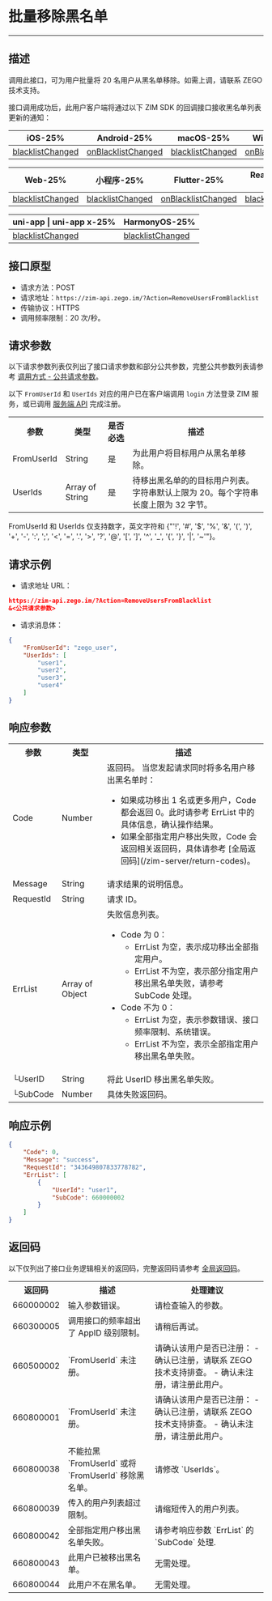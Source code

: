 
# 批量移除黑名单

- - -

## 描述

调用此接口，可为用户批量将 20 名用户从黑名单移除。如需上调，请联系 ZEGO 技术支持。

接口调用成功后，此用户客户端将通过以下 ZIM SDK 的回调接口接收黑名单列表更新的通知：

| iOS-25% | Android-25% | macOS-25% | Windows-25% |
|-----|---------|--------|---------|
| [blacklistChanged](https://doc-zh.zego.im/article/api?doc=zim_API~objective-c_ios~protocol~ZIMEventHandler#zim-blacklist-changed-user-list) | [onBlacklistChanged](https://doc-zh.zego.im/article/api?doc=zim_API~java_android~class~ZIMEventHandler#on-blacklist-changed) | [blacklistChanged](https://doc-zh.zego.im/article/api?doc=zim_API~objective-c_macos~protocol~ZIMEventHandler#zim-blacklist-changed-user-list) | [onBlacklistChanged](https://doc-zh.zego.im/article/api?doc=zim_API~cpp_windows~class~ZIMEventHandler#on-blacklist-changed) |

| Web-25% | 小程序-25% | Flutter-25% | React Native-25% |
|-----|---------|---------|---------|
| [blacklistChanged](https://doc-zh.zego.im/article/api?doc=zim_API~javascript_web~interface~ZIMEventHandler#blacklist-changed) | [blacklistChanged](https://doc-zh.zego.im/article/api?doc=zim_API~javascript_wxxcx~interface~ZIMEventHandler#blacklist-changed) | [onBlacklistChanged](https://pub.dev/documentation/zego_zim/latest/zego_zim/ZIMEventHandler/onBlacklistChanged.html) | [blacklistChanged](https://doc-zh.zego.im/article/api?doc=zim_API~javascript_uni-app~interface~ZIMEventHandler#blacklist-changed) |

| uni-app \| uni-app x-25% | HarmonyOS-25% |
|---------|---------|
| [blacklistChanged](https://doc-zh.zego.im/article/api?doc=zim_API~javascript_uni-app~interface~ZIMEventHandler#blacklist-changed) | [blacklistChanged](https://doc-zh.zego.im/article/api?doc=zim_API~javascript_harmony~interface~ZIMEventHandler#blacklist-changed) |





## 接口原型

- 请求方法：POST
- 请求地址：`https://zim-api.zego.im/?Action=RemoveUsersFromBlacklist`
- 传输协议：HTTPS
- 调用频率限制：20 次/秒。


## 请求参数

以下请求参数列表仅列出了接口请求参数和部分公共参数，完整公共参数列表请参考 [调用方式 - 公共请求参数](/zim-server/accessing-server-apis#2-公共参数)。

<Note title="说明">

以下 `FromUserId` 和 `UserIds` 对应的用户已在客户端调用 `login` 方法登录 ZIM 服务，或已调用 [服务端 API](/zim-server/user/batch-register-users) 完成注册。
</Note>

<table>
<tbody><tr data-row-level="1">
<th>参数</th>
<th>类型</th>
<th>是否必选</th>
<th>描述</th>
</tr>
<tr data-row-level="3">
<td>FromUserId</td>
<td>String</td>
<td>是</td>
<td>为此用户将目标用户从黑名单移除。</td>
</tr>
<tr data-row-level="4">
<td>UserIds</td>
<td>Array of String</td>
<td>是</td>
<td>待移出黑名单的的目标用户列表。字符串默认上限为 20。每个字符串长度上限为 32 字节。</td>
</tr>
</tbody></table>

<Note title="说明">

FromUserId 和 UserIds 仅支持数字，英文字符和 {"'!', '#', '$', '%', '&', '(', ')', '+', '-', ':', ';', '<', '=', '.', '>', '?', '@', '[', ']', '^', '_', '{', '}', '|', '~'"}。
</Note>

## 请求示例

- 请求地址 URL：

```json
https://zim-api.zego.im/?Action=RemoveUsersFromBlacklist
&<公共请求参数>
```

- 请求消息体：

```json
{
    "FromUserId": "zego_user",
    "UserIds": [
        "user1",
        "user2",
        "user3",
        "user4"
    ]
}
```

## 响应参数

<table class="collapsible-table" >
<tbody><tr data-row-level="1">
<th>参数</th>
<th>类型</th>
<th>描述</th>
</tr>
<tr data-row-level="2">
<td>Code</td>
<td>Number</td>
<td>返回码。
<Note title="说明">当您发起请求同时将多名用户移出黑名单时：<ul><li>如果成功移出 1 名或更多用户，Code 都会返回 0。此时请参考 ErrList 中的具体信息，确认操作结果。</li><li>如果全部指定用户移出失败，Code 会返回相关返回码，具体请参考 [全局返回码](/zim-server/return-codes)。</li></ul></Note></td>
</tr>
<tr data-row-level="3">
<td>Message</td>
<td>String</td>
<td>请求结果的说明信息。</td>
</tr>
<tr data-row-level="4">
<td>RequestId</td>
<td>String</td>
<td>请求 ID。</td>
</tr>
<tr data-row-level="5" data-row-child="true">
<td>ErrList</td>
<td>Array of Object</td>
<td>
失败信息列表。
<ul>
<li>
Code 为 0：
<ul><li>ErrList 为空，表示成功移出全部指定用户。</li><li>ErrList 不为空，表示部分指定用户移出黑名单失败，请参考 SubCode 处理。</li></ul>
</li>
<li>
Code 不为 0：
<ul><li>ErrList 为空，表示参数错误、接口频率限制、系统错误。</li><li>ErrList 不为空，表示全部指定用户移出黑名单失败。</li></ul>
</li>
</ul></td>
</tr>
<tr data-row-level="5-3">
<td>└UserID</td>
<td>String</td>
<td>将此 UserID 移出黑名单失败。</td>
</tr>
<tr data-row-level="5-5">
<td>└SubCode</td>
<td>Number</td>
<td>具体失败返回码。</td>
</tr>
</tbody></table>


## 响应示例

```json
{
    "Code": 0,
    "Message": "success",
    "RequestId": "343649807833778782",
    "ErrList": [
        {
            "UserId": "user1",
            "SubCode": 660000002
        }
    ]
}
```


## 返回码

以下仅列出了接口业务逻辑相关的返回码，完整返回码请参考 [全局返回码](/zim-server/return-codes)。

<table>

<tbody><tr>
<th>返回码</th>
<th>描述</th>
<th>处理建议</th>
</tr>
<tr>
<td>660000002</td>
<td>输入参数错误。</td>
<td>请检查输入的参数。</td>
</tr>
<tr>
<td>660300005</td>
<td>调用接口的频率超出了 AppID 级别限制。</td>
<td>请稍后再试。</td>
</tr>
<tr>
<td>660500002</td>
<td>`FromUserId` 未注册。</td>
<td>
请确认该用户是否已注册：
- 确认已注册，请联系 ZEGO 技术支持排查。
- 确认未注册，请注册此用户。
</td>
</tr>
<tr>
<td>660800001</td>
<td>`FromUserId` 未注册。</td>
<td>
请确认该用户是否已注册：
- 确认已注册，请联系 ZEGO 技术支持排查。
- 确认未注册，请注册此用户。
</td>
</tr>
<tr>
<td>660800038</td>
<td>不能拉黑 `FromUserId` 或将 `FromUserId` 移除黑名单。</td>
<td>请修改 `UserIds`。</td>
</tr>
<tr>
<td>660800039</td>
<td>传入的用户列表超过限制。</td>
<td>请缩短传入的用户列表。</td>
</tr>
<tr>
<td>660800042</td>
<td>全部指定用户移出黑名单失败。</td>
<td>请参考响应参数 `ErrList` 的 `SubCode` 处理.</td>
</tr>
<tr>
<td>660800043</td>
<td>此用户已被移出黑名单。</td>
<td>无需处理。</td>
</tr>
<tr>
<td>660800044</td>
<td>此用户不在黑名单。</td>
<td>无需处理。</td>
</tr>
</tbody></table>
